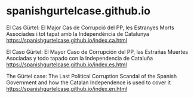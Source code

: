 # spanishgurtelcase.github.io

El Cas Gürtel: El Major Cas de Corrupció del PP, les Estranyes Morts Associades i tot tapat amb la Independència de Catalunya
https://spanishgurtelcase.github.io/index.ca.html

El Caso Gürtel: El Mayor Caso de Corrupción del PP, las Estrañas Muertes Asociadas y todo tapado con la Independencia de Cataluña
https://spanishgurtelcase.github.io/index.es.html

The Gürtel case: The Last Political Corruption Scandal of the Spanish Government and how the Catalan Independence is used to cover it
https://spanishgurtelcase.github.io/index.en.html
